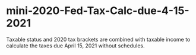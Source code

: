 # mini-2020-Fed-Tax-Calc-due-4-15-2021
Taxable status and  2020 tax brackets are combined with taxable income to calculate the taxes due April 15, 2021 without schedules.
